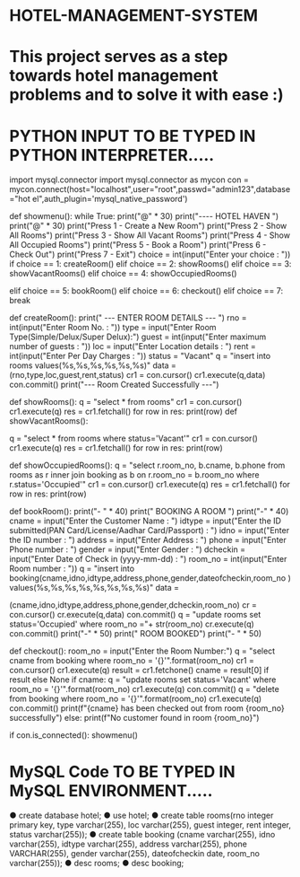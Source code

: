 # HOTEL-MANAGEMENT-SYSTEM


# This project serves as a step towards hotel management problems and to solve it with ease :)


# PYTHON INPUT TO BE TYPED IN PYTHON INTERPRETER.....


import mysql.connector import mysql.connector as mycon
con	=
mycon.connect(host="localhost",user="root",passwd="admin123",database="hot el",auth_plugin='mysql_native_password')


def showmenu(): while True:
print("@" * 30)
print("----	HOTEL HAVEN	")
print("@" * 30)
print("Press 1 - Create a New Room") print("Press 2 - Show All Rooms") print("Press 3 - Show All Vacant Rooms") print("Press 4 - Show All Occupied Rooms") print("Press 5 - Book a Room") print("Press 6 - Check Out") print("Press 7 - Exit")
choice = int(input("Enter your choice : ")) if choice == 1:
createRoom() elif choice == 2: showRooms() elif choice == 3:
showVacantRooms() elif choice == 4:
showOccupiedRooms()
 
elif choice == 5:
bookRoom() elif choice == 6:
checkout() elif choice == 7:
break


def createRoom():
print(" --- ENTER ROOM DETAILS --- ")
rno = int(input("Enter Room No. : "))
type = input("Enter Room Type(Simple/Delux/Super Delux):") guest = int(input("Enter maximum number of guests : ")) loc = input("Enter Location details : ") rent = int(input("Enter Per Day Charges : ")) status = "Vacant" q = "insert into rooms
values(%s,%s,%s,%s,%s,%s)" data = (rno,type,loc,guest,rent,status) cr1 = con.cursor() cr1.execute(q,data) con.commit()
print("--- Room Created Successfully ---")


def showRooms(): q = "select * from rooms" cr1 = con.cursor()
cr1.execute(q) res = cr1.fetchall() for row in res: print(row)
def showVacantRooms():
 
q = "select * from rooms where status='Vacant'" cr1 = con.cursor() cr1.execute(q) res = cr1.fetchall() for row in res:
print(row)


def showOccupiedRooms():
q = "select r.room_no, b.cname, b.phone from rooms as r inner join booking as b on r.room_no = b.room_no where
r.status='Occupied'" cr1 = con.cursor() cr1.execute(q) res = cr1.fetchall() for row in res:
print(row)


def bookRoom(): print("- " * 40)
print("	BOOKING A ROOM ")
print("-" * 40)
cname = input("Enter the Customer Name : ") idtype	=	input("Enter the	ID	submitted(PAN	Card/License/Aadhar
Card/Passport) : ") idno = input("Enter the ID number : ") address = input("Enter Address : ") phone = input("Enter Phone number : ") gender = input("Enter Gender : ")
dcheckin = input("Enter Date of Check in (yyyy-mm-dd) : ") room_no = int(input("Enter Room number : "))
q	=	"insert	into booking(cname,idno,idtype,address,phone,gender,dateofcheckin,room_no
) values(%s,%s,%s,%s,%s,%s,%s,%s)" data =
 
(cname,idno,idtype,address,phone,gender,dcheckin,room_no) cr = con.cursor() cr.execute(q,data) con.commit()
q = "update rooms set status='Occupied' where room_no ="+ str(room_no) cr.execute(q) con.commit()
print("-" * 50)
print("	ROOM BOOKED") print("- " * 50)

def checkout():
room_no = input("Enter the Room Number:")
q = "select cname from booking where room_no = '{}'".format(room_no) cr1 = con.cursor() cr1.execute(q) result = cr1.fetchone()
cname = result[0] if result else None if cname:
q = "update rooms set status='Vacant' where room_no = '{}'".format(room_no)
cr1.execute(q) con.commit()
q = "delete from booking where room_no = '{}'".format(room_no) cr1.execute(q)
con.commit()
print(f"{cname} has been checked out from room {room_no} successfully") else: print(f"No customer found in room
{room_no}")


if con.is_connected(): showmenu()





# MySQL Code TO BE TYPED IN MySQL ENVIRONMENT.....


●	create database hotel;
●	use hotel;
●	create table rooms(rno integer primary key, type varchar(255), loc varchar(255), guest integer, rent integer, status varchar(255));
●	create table booking (cname varchar(255), idno varchar(255), idtype varchar(255), address varchar(255), phone VARCHAR(255), gender varchar(255), dateofcheckin date, room_no varchar(255));
●	desc rooms;
●	desc booking;
